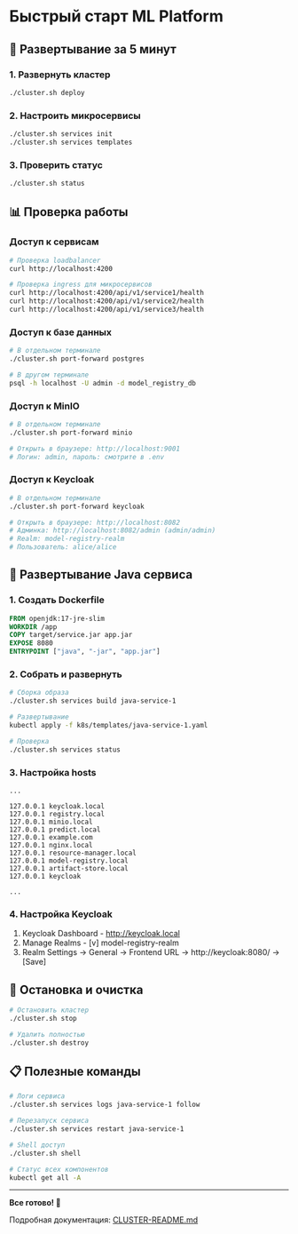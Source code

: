 # Быстрый старт ML Platform

## 🚀 Развертывание за 5 минут

### 1. Развернуть кластер
```bash
./cluster.sh deploy
```

### 2. Настроить микросервисы
```bash
./cluster.sh services init
./cluster.sh services templates
```

### 3. Проверить статус
```bash
./cluster.sh status
```

## 📊 Проверка работы

### Доступ к сервисам
```bash
# Проверка loadbalancer
curl http://localhost:4200

# Проверка ingress для микросервисов
curl http://localhost:4200/api/v1/service1/health
curl http://localhost:4200/api/v1/service2/health
curl http://localhost:4200/api/v1/service3/health
```

### Доступ к базе данных
```bash
# В отдельном терминале
./cluster.sh port-forward postgres

# В другом терминале
psql -h localhost -U admin -d model_registry_db
```

### Доступ к MinIO
```bash
# В отдельном терминале
./cluster.sh port-forward minio

# Открыть в браузере: http://localhost:9001
# Логин: admin, пароль: смотрите в .env
```

### Доступ к Keycloak
```bash
# В отдельном терминале
./cluster.sh port-forward keycloak

# Открыть в браузере: http://localhost:8082
# Админка: http://localhost:8082/admin (admin/admin)
# Realm: model-registry-realm
# Пользователь: alice/alice
```

## 🔧 Развертывание Java сервиса

### 1. Создать Dockerfile
```dockerfile
FROM openjdk:17-jre-slim
WORKDIR /app
COPY target/service.jar app.jar
EXPOSE 8080
ENTRYPOINT ["java", "-jar", "app.jar"]
```

### 2. Собрать и развернуть
```bash
# Сборка образа
./cluster.sh services build java-service-1

# Развертывание
kubectl apply -f k8s/templates/java-service-1.yaml

# Проверка
./cluster.sh services status
```

### 3. Настройка hosts
```properties
...

127.0.0.1 keycloak.local
127.0.0.1 registry.local
127.0.0.1 minio.local
127.0.0.1 predict.local
127.0.0.1 example.com
127.0.0.1 nginx.local
127.0.0.1 resource-manager.local
127.0.0.1 model-registry.local
127.0.0.1 artifact-store.local
127.0.0.1 keycloak

...
```
### 4. Настройка Keycloak
1. Keycloak Dashboard - http://keycloak.local
2. Manage Realms - [v] model-registry-realm
3. Realm Settings -> General -> Frontend URL -> http://keycloak:8080/ -> [Save]

## 🛑 Остановка и очистка

```bash
# Остановить кластер
./cluster.sh stop

# Удалить полностью
./cluster.sh destroy
```

## 📋 Полезные команды

```bash
# Логи сервиса
./cluster.sh services logs java-service-1 follow

# Перезапуск сервиса
./cluster.sh services restart java-service-1

# Shell доступ
./cluster.sh shell

# Статус всех компонентов
kubectl get all -A
```

---

**Все готово! 🎉**

Подробная документация: [CLUSTER-README.md](CLUSTER-README.md) 